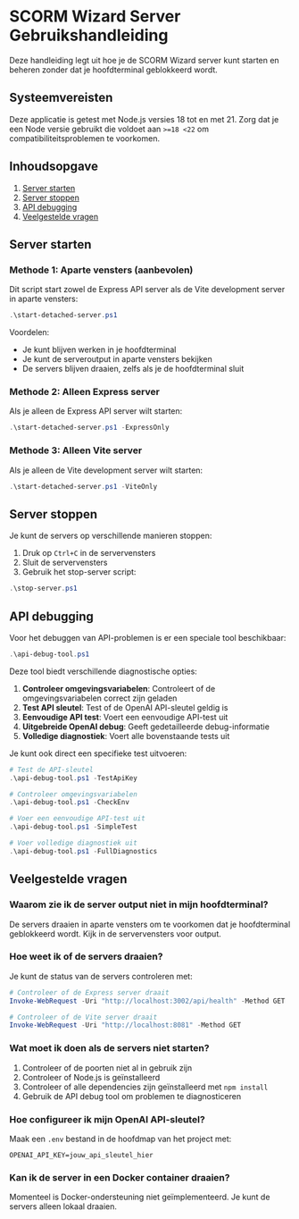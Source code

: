 # SCORM Wizard Server Gebruikshandleiding

Deze handleiding legt uit hoe je de SCORM Wizard server kunt starten en beheren zonder dat je hoofdterminal geblokkeerd wordt.

## Systeemvereisten

Deze applicatie is getest met Node.js versies 18 tot en met 21. Zorg dat je een Node versie gebruikt die voldoet aan `>=18 <22` om compatibiliteitsproblemen te voorkomen.

## Inhoudsopgave

1. [Server starten](#server-starten)
2. [Server stoppen](#server-stoppen)
3. [API debugging](#api-debugging)
4. [Veelgestelde vragen](#veelgestelde-vragen)

## Server starten

### Methode 1: Aparte vensters (aanbevolen)

Dit script start zowel de Express API server als de Vite development server in aparte vensters:

```powershell
.\start-detached-server.ps1
```

Voordelen:
- Je kunt blijven werken in je hoofdterminal
- Je kunt de serveroutput in aparte vensters bekijken
- De servers blijven draaien, zelfs als je de hoofdterminal sluit

### Methode 2: Alleen Express server

Als je alleen de Express API server wilt starten:

```powershell
.\start-detached-server.ps1 -ExpressOnly
```

### Methode 3: Alleen Vite server

Als je alleen de Vite development server wilt starten:

```powershell
.\start-detached-server.ps1 -ViteOnly
```

## Server stoppen

Je kunt de servers op verschillende manieren stoppen:

1. Druk op `Ctrl+C` in de servervensters
2. Sluit de servervensters
3. Gebruik het stop-server script:

```powershell
.\stop-server.ps1
```

## API debugging

Voor het debuggen van API-problemen is er een speciale tool beschikbaar:

```powershell
.\api-debug-tool.ps1
```

Deze tool biedt verschillende diagnostische opties:

1. **Controleer omgevingsvariabelen**: Controleert of de omgevingsvariabelen correct zijn geladen
2. **Test API sleutel**: Test of de OpenAI API-sleutel geldig is
3. **Eenvoudige API test**: Voert een eenvoudige API-test uit
4. **Uitgebreide OpenAI debug**: Geeft gedetailleerde debug-informatie
5. **Volledige diagnostiek**: Voert alle bovenstaande tests uit

Je kunt ook direct een specifieke test uitvoeren:

```powershell
# Test de API-sleutel
.\api-debug-tool.ps1 -TestApiKey

# Controleer omgevingsvariabelen
.\api-debug-tool.ps1 -CheckEnv

# Voer een eenvoudige API-test uit
.\api-debug-tool.ps1 -SimpleTest

# Voer volledige diagnostiek uit
.\api-debug-tool.ps1 -FullDiagnostics
```

## Veelgestelde vragen

### Waarom zie ik de server output niet in mijn hoofdterminal?

De servers draaien in aparte vensters om te voorkomen dat je hoofdterminal geblokkeerd wordt. Kijk in de servervensters voor output.

### Hoe weet ik of de servers draaien?

Je kunt de status van de servers controleren met:

```powershell
# Controleer of de Express server draait
Invoke-WebRequest -Uri "http://localhost:3002/api/health" -Method GET

# Controleer of de Vite server draait
Invoke-WebRequest -Uri "http://localhost:8081" -Method GET
```

### Wat moet ik doen als de servers niet starten?

1. Controleer of de poorten niet al in gebruik zijn
2. Controleer of Node.js is geïnstalleerd
3. Controleer of alle dependencies zijn geïnstalleerd met `npm install`
4. Gebruik de API debug tool om problemen te diagnosticeren

### Hoe configureer ik mijn OpenAI API-sleutel?

Maak een `.env` bestand in de hoofdmap van het project met:

```
OPENAI_API_KEY=jouw_api_sleutel_hier
```

### Kan ik de server in een Docker container draaien?

Momenteel is Docker-ondersteuning niet geïmplementeerd. Je kunt de servers alleen lokaal draaien.
